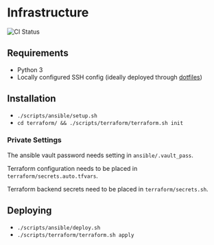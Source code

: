 # Infrastructure

![CI Status](https://github.com/realorangeone/infrastructure/workflows/CI/badge.svg)

## Requirements

- Python 3
- Locally configured SSH config (ideally deployed through [dotfiles](https://github.com/realorangeone/dotfiles))

## Installation

- `./scripts/ansible/setup.sh`
- `cd terraform/ && ./scripts/terraform/terraform.sh init`

### Private Settings

The ansible vault password needs setting in `ansible/.vault_pass`.

Terraform configuration needs to be placed in `terraform/secrets.auto.tfvars`.

Terraform backend secrets need to be placed in `terraform/secrets.sh`.

## Deploying

- `./scripts/ansible/deploy.sh`
- `./scripts/terraform/terraform.sh apply`
